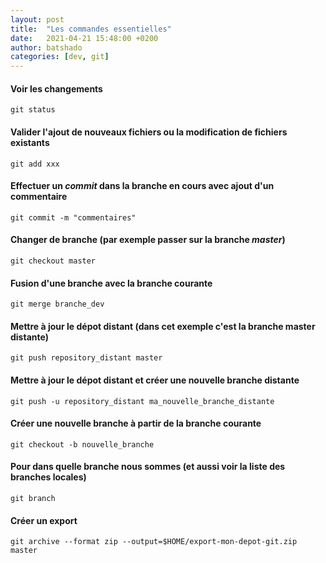 ```yaml
---
layout: post
title:  "Les commandes essentielles"
date:   2021-04-21 15:48:00 +0200
author: batshado
categories: [dev, git]
---
```

#### Voir les changements
`git status`


#### Valider l'ajout de nouveaux fichiers ou la modification de fichiers existants
`git add xxx`


#### Effectuer un _commit_ dans la branche en cours avec ajout d'un commentaire
`git commit -m "commentaires"`


#### Changer de branche (par exemple passer sur la branche _master_)
`git checkout master`

#### Fusion d'une branche avec la branche courante
`git merge branche_dev`

#### Mettre à jour le dépot distant (dans cet exemple c'est la branche master distante)
`git push repository_distant master`

#### Mettre à jour le dépot distant et créer une nouvelle branche distante
`git push -u repository_distant ma_nouvelle_branche_distante`

#### Créer une nouvelle branche à partir de la branche courante
`git checkout -b nouvelle_branche`

#### Pour dans quelle branche nous sommes (et aussi voir la liste des branches locales)
`git branch`

#### Créer un export
`git archive --format zip --output=$HOME/export-mon-depot-git.zip master`